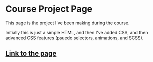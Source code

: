 # Course Project Page

This page is the project I've been making during the course.

Initially this is just a simple HTML, and then I've added CSS, and then advanced CSS features (psuedo selectors, animations, and SCSS). 

<a href="https://davidclegg.github.io/aboutmepage/">
    <h2>Link to the page</h2>
</a>

